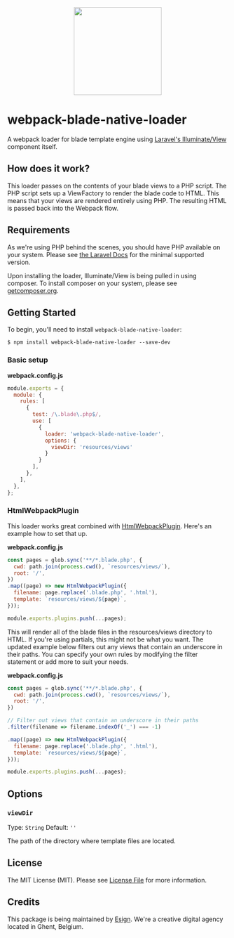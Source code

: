 <div align="center">
  <a href="https://github.com/webpack/webpack">
    <img width="200" height="200" src="https://webpack.js.org/assets/icon-square-big.svg">
  </a>
</div>

# webpack-blade-native-loader

A webpack loader for blade template engine using [Laravel's Illuminate/View](https://github.com/illuminate/view) 
component itself.

## How does it work?

This loader passes on the contents of your blade views to a PHP script. The PHP script sets up a ViewFactory to render
the blade code to HTML. This means that your views are rendered entirely using PHP. The resulting HTML is passed back
into the Webpack flow.

## Requirements

As we're using PHP behind the scenes, you should have PHP available on your system.
Please see [the Laravel Docs](https://laravel.com/docs/7.x/installation#server-requirements) for the minimal supported
version.

Upon installing the loader, Illuminate/View is being pulled in using composer. To install composer on your system,
please see [getcomposer.org](https://getcomposer.org/).

## Getting Started

To begin, you'll need to install `webpack-blade-native-loader`:

```console
$ npm install webpack-blade-native-loader --save-dev
```

### Basic setup

**webpack.config.js**

```js
module.exports = {
  module: {
    rules: [
      {
        test: /\.blade\.php$/,
        use: [
          {
            loader: 'webpack-blade-native-loader',
            options: {
              viewDir: 'resources/views'
            }
          }
        ],
      },
    ],
  },
};
```

### HtmlWebpackPlugin

This loader works great combined with [HtmlWebpackPlugin](https://webpack.js.org/plugins/html-webpack-plugin/). Here's
an example how to set that up.

**webpack.config.js**

```js
const pages = glob.sync('**/*.blade.php', {
  cwd: path.join(process.cwd(), `resources/views/`),
  root: '/',
})
.map((page) => new HtmlWebpackPlugin({
  filename: page.replace('.blade.php', '.html'),
  template: `resources/views/${page}`,
}));

module.exports.plugins.push(...pages);
```

This  will render all of the blade files in the resources/views directory to HTML. If you're using partials,
this might not be what you want. The updated example below filters out any views that contain an underscore in their 
paths. You can specify your own rules by modifying the filter statement or add more to suit your needs.

**webpack.config.js**

```js
const pages = glob.sync('**/*.blade.php', {
  cwd: path.join(process.cwd(), `resources/views/`),
  root: '/',
})

// Filter out views that contain an underscore in their paths
.filter(filename => filename.indexOf('_') === -1)

.map((page) => new HtmlWebpackPlugin({
  filename: page.replace('.blade.php', '.html'),
  template: `resources/views/${page}`,
}));

module.exports.plugins.push(...pages);
```

## Options

### `viewDir`

Type: `String`
Default: `''`

The path of the directory where template files are located.

## License

The MIT License (MIT). Please see 
[License File](https://gitlab.com/esign/webpack-blade-native-loader/-/blob/master/LICENSE.md) for more information.

## Credits

This package is being maintained by [Esign](https://www.esign.eu). We're a creative digital agency located in 
Ghent, Belgium.
